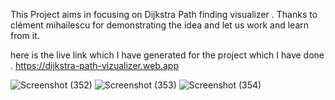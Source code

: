 This Project aims in focusing on Dijkstra Path finding visualizer . Thanks to clément mihailescu for demonstrating the idea and let us work and learn from it.

here is the live link which I have generated for the project which I have done .
https://dijkstra-path-vizualizer.web.app

![Screenshot (352)](https://user-images.githubusercontent.com/61550309/124698125-c487d980-df05-11eb-83cf-cf0d6870df47.png)
![Screenshot (353)](https://user-images.githubusercontent.com/61550309/124698131-c6ea3380-df05-11eb-8309-b49340862230.png)
![Screenshot (354)](https://user-images.githubusercontent.com/61550309/124698135-c8b3f700-df05-11eb-83f4-06b958b142e3.png)
